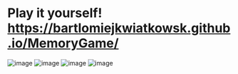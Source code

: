 # Play it yourself! https://bartlomiejkwiatkowsk.github.io/MemoryGame/
![image](https://github.com/BartlomiejKwiatkowsk/MemoryGame/assets/163582621/5c94f32b-72c8-48d1-842b-c073a57de682)
![image](https://github.com/BartlomiejKwiatkowsk/MemoryGame/assets/163582621/73ffeede-d79e-4265-b3ea-27fefb8eaf85)
![image](https://github.com/BartlomiejKwiatkowsk/MemoryGame/assets/163582621/2ecbbc1b-2c7e-444c-b515-3e312c575f77)
![image](https://github.com/BartlomiejKwiatkowsk/MemoryGame/assets/163582621/f22c272a-8b71-4dba-bf60-b73d862caa43)
